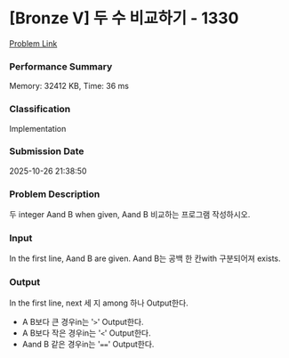 <!-- Official English translation (US) — human-reviewed -->
<!-- Original: README.md -->
<!-- Translation generated: 2025-10-26 16:46:49 UTC -->

# [Bronze V] 두 수 비교하기 - 1330 

[Problem Link](https://www.acmicpc.net/problem/1330) 

### Performance Summary

Memory: 32412 KB, Time: 36 ms

### Classification

Implementation

### Submission Date

2025-10-26 21:38:50

### Problem Description

<p>두 integer Aand B when given, Aand B 비교하는 프로그램 작성하시오.</p>

### Input 

 <p>In the first line, Aand B are given. Aand B는 공백 한 칸with 구분되어져 exists.</p>

### Output 

 <p>In the first line, next 세 지 among 하나 Output한다.</p>

<ul>
	<li>A B보다 큰 경우in는 '<code>></code>' Output한다.</li>
	<li>A B보다 작은 경우in는 '<code><</code>' Output한다.</li>
	<li>Aand B 같은 경우in는 '<code>==</code>' Output한다.</li>
</ul>

